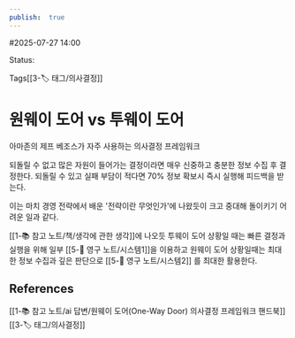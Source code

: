 ```yaml
---
publish:  true
---
```

#2025-07-27 14:00

Status: 

Tags[[3-🏷️ 태그/의사결정]]

# 원웨이 도어 vs 투웨이 도어
아마존의 제프 베조스가 자주 사용하는 의사결정 프레임워크

되돌릴 수 없고 많은 자원이 들어가는 결정이라면 매우 신중하고 충분한 정보 수집 후 결정한다.
되돌릴 수 있고 실패 부담이 적다면 70% 정보 확보시 즉시 실행해 피드백을 받는다.

이는 마치 경영 전략에서 배운 '전략이란 무엇인가'에 나왔듯이 크고 중대해 돌이키기 어려운 일과 같다.

[[1-📚 참고 노트/책/생각에 관한 생각]]에 나오듯 투웨이 도어 상황일 때는 빠른 결정과 실행을 위해  일부 [[5-💎 영구 노트/시스템1]]을 이용하고
원웨이 도어 상황일때는 최대한 정보 수집과 깊은 판단으로 [[5-💎 영구 노트/시스템2]] 를 최대한 활용한다.

## References
[[1-📚 참고 노트/ai 답변/원웨이 도어(One-Way Door) 의사결정 프레임워크 핸드북]]
 [[3-🏷️ 태그/의사결정]]